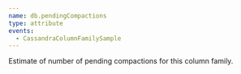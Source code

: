 ```yaml
---
name: db.pendingCompactions
type: attribute
events:
  - CassandraColumnFamilySample
---
```


Estimate of number of pending compactions for this column family.